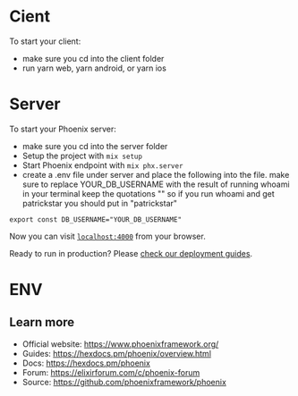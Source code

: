 # Cient

To start your client:
  * make sure you cd into the client folder
  * run yarn web, yarn android, or yarn ios

# Server

To start your Phoenix server:
  * make sure you cd into the server folder
  * Setup the project with `mix setup`
  * Start Phoenix endpoint with `mix phx.server`
  * create a .env file under server and place the following into the file.
  make sure to replace YOUR_DB_USERNAME with the result of running whoami in your terminal
  keep the quotations "" so if you run whoami and get patrickstar you should put in "patrickstar"

  ```
  export const DB_USERNAME="YOUR_DB_USERNAME"
  ```

Now you can visit [`localhost:4000`](http://localhost:4000) from your browser.

Ready to run in production? Please [check our deployment guides](https://hexdocs.pm/phoenix/deployment.html).

# ENV 

## Learn more

  * Official website: https://www.phoenixframework.org/
  * Guides: https://hexdocs.pm/phoenix/overview.html
  * Docs: https://hexdocs.pm/phoenix
  * Forum: https://elixirforum.com/c/phoenix-forum
  * Source: https://github.com/phoenixframework/phoenix
